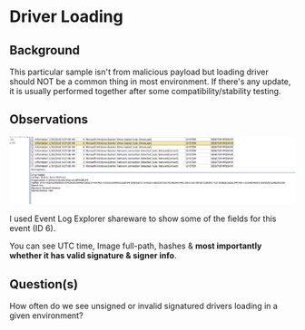 # Driver Loading

## Background
This particular sample isn't from malicious payload but loading driver should NOT be a common thing in most environment. If there's any update, it is usually performed together after some compatibility/stability testing.

## Observations
![](usb.png)

I used Event Log Explorer shareware to show some of the fields for this event (ID 6).

You can see UTC time, Image full-path, hashes & **most importantly whether it has valid signature & signer info**.

## Question(s)

How often do we see unsigned or invalid signatured drivers loading in a given environment?
